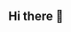 ## Hi there 👋

<!--
**cinideframboesa09/cinideframboesa09** is a ✨ _special_ ✨ repository because its `README.md` (this file) appears on your GitHub profile.

Here are some ideas to get you started:

- 🔭 estudo no colegio la salle
- 🌱 estou aprendendo a fazer um projeto no alura
- 👯 amo cozinhar
- 🤔 sou muito hiperativa
- 💬 tenho 15 amos 
- 📫 faço aniversario dia 09/05/2009
- 😄 meu apelido é fran
- ⚡  meu nome é francini
-->
